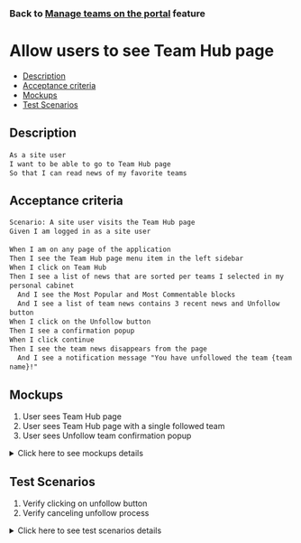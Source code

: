 ### Back to [Manage teams on the portal](/../../) feature

# Allow users to see Team Hub page

- [Description](#description)
- [Acceptance criteria](#acceptance-criteria)
- [Mockups](#mockups)
- [Test Scenarios](#test-scenarios)

## Description

    As a site user
    I want to be able to go to Team Hub page
    So that I can read news of my favorite teams

## Acceptance criteria

    Scenario: A site user visits the Team Hub page
    Given I am logged in as a site user

    When I am on any page of the application
    Then I see the Team Hub page menu item in the left sidebar
    When I click on Team Hub
    Then I see a list of news that are sorted per teams I selected in my personal cabinet
      And I see the Most Popular and Most Commentable blocks
      And I see a list of team news contains 3 recent news and Unfollow button
    When I click on the Unfollow button
    Then I see a confirmation popup
    When I click continue
    Then I see the team news disappears from the page
      And I see a notification message "You have unfollowed the team {team name}!"

## Mockups

1. User sees Team Hub page
2. User sees Team Hub page with a single followed team
3. User sees Unfollow team confirmation popup

<details>
  <summary>Click here to see mockups details</summary>

**1. User sees Team Hub page:**

![Team Hub page Screen](/products/sport_news_portal/web_application_features/manage_the_teams/images/team_hub_page.png)

**2. User sees Team Hub page with a single followed team:**

![Team Hub page with a single followed team Screen](/products/sport_news_portal/web_application_features/manage_the_teams/images/team_hub_single_followed_team_page.png)

**3. User sees Unfollow team confirmation popup:**

![Unfollow team confirmation popup](/products/sport_news_portal/web_application_features/manage_the_teams/images/unfollow_team_confirmation_popup.png)

</details>

## Test Scenarios

1. Verify clicking on unfollow button
2. Verify canceling unfollow process

<details>
  <summary>Click here to see test scenarios details</summary>

### **#1. Verify clicking on unfollow button**

|#|Steps|Expected Result
------|-------|----------
|1|Go to sport news site|
|2|Log in your user account|
|3|Click on Team Hub item in the left side bar|The system displays a list of news that are sorted per teams and each list of team news contains 3 recent news and Unfollow button
|4|Click on the Unfollow button|The system displays a confirmation popup
|5|Click to continue on the confirmation popup|The team news disappears from the page and the system displays a notification message "You have unfollowed the team {team name}!"

### **#2. Verify canceling unfollow process**

|#|Steps|Expected Result
------|-------|----------
|1|Go to sport news site|
|2|Log in your user account|
|3|Click on Team Hub item in the left side bar|The system displays a list of news that are sorted per teams and each list of team news contains 3 recent news and Unfollow button
|4|Click on the Unfollow button|The system displays a confirmation popup
|5|Click one cancel on the confirmation popup|The team news are still following by the user

</details>
